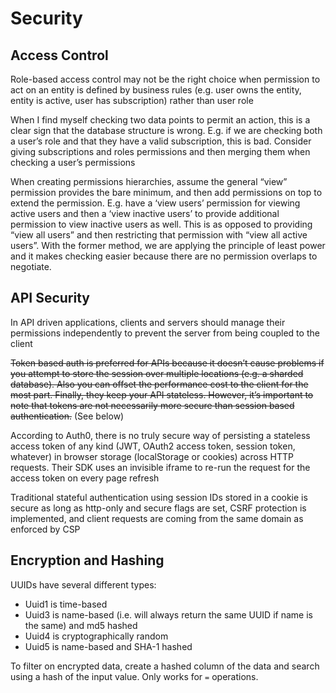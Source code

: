 # Security

## Access Control

Role-based access control may not be the right choice when permission to act on an entity is defined by business rules (e.g. user owns the entity, entity is active, user has subscription) rather than user role

When I find myself checking two data points to permit an action, this is a clear sign that the database structure is wrong. E.g. if we are checking both a user’s role and that they have a valid subscription, this is bad. Consider giving subscriptions and roles permissions and then merging them when checking a user’s permissions

When creating permissions hierarchies, assume the general “view” permission provides the bare minimum, and then add permissions on top to extend the permission. E.g. have  a ‘view users’ permission for viewing active users and then a ‘view inactive users’ to provide additional permission to view inactive users as well. This is as opposed to providing “view all users” and then restricting that permission with “view all active users”. With the former method, we are applying the principle of least power and it makes checking easier because there are no permission overlaps to negotiate.

## API Security

In API driven applications, clients and servers should manage their permissions independently to prevent the server from being coupled to the client

~~Token based auth is preferred for APIs because it doesn’t cause problems if you attempt to store the session over multiple locations (e.g. a sharded database). Also you can offset the performance cost to the client for the most part. Finally, they keep your API stateless. However, it’s important to note that tokens are not necessarily more secure than session based authentication.~~ (See below)

According to Auth0, there is no truly secure way of persisting a stateless access token of any kind (JWT, OAuth2 access token, session token, whatever) in browser storage (localStorage or cookies) across HTTP requests. Their SDK uses an invisible iframe to re-run the request for the access token on every page refresh

Traditional stateful authentication using session IDs stored in a cookie is secure as long as http-only and secure flags are set, CSRF protection is implemented, and client requests are coming from the same domain as enforced by CSP

## Encryption and Hashing

UUIDs have several different types:

- Uuid1 is time-based
- Uuid3 is name-based (i.e. will always return the same UUID if name is the same) and md5 hashed
- Uuid4 is cryptographically random
- Uuid5 is name-based and SHA-1 hashed

To filter on encrypted data, create a hashed column of the data and search using a hash of the input value. Only works for `=` operations.
